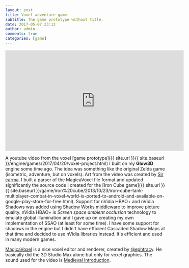 ```yaml
---
layout: post
title: Voxel adventure game.
subtitle: The game prototype without title.
date: 2017-05-07 23:13
author: admin
comments: true
categories: [game]
---
```

<div class="videoWrapper"><iframe width="560" height="315" src="https://www.youtube.com/embed/dsCfWE7WE1c" frameborder="0" allowfullscreen></iframe></div>

A youtube video from the voxel [game prototype]({{ site.url }}{{ site.baseurl }}/engine/games/2017/04/20/voxel-project.html) I built on my **Glow3D** engine some time ago. The idea was something like the original Zelda game (isometric, adventure, but on voxels). Art from the video was created by [Sir carma](https://twitter.com/sir_carma?lang=en). I built a parser of the MagicaVoxel file format and updated significantly the source code I created for the [Iron Cube game]({{ site.url }}{{ site.baseurl }}/game/iron%20cube/2013/10/23/iron-cube-tank-multiplayer-combat-in-voxel-world-is-ported-to-android-and-available-on-google-play-store-for-free.html). Support for nVidia HBAO+ and nVidia Shadows was added using [Shadow Works middleware](https://developer.nvidia.com/shadowworks) to improve picture quality. nVidia HBAO+ is *Screen space ambient occlusion* technology to emulate global illumination and I gave up on creating my own implementation of SSAO (at least for some time). I have some support for shadows in the engine but I didn't have efficient Cascaded Shadow Maps at that time and decided to use nVidia libraries instead. It's efficient and used in many modern games.

[MagicaVoxel]([Magica](https://ephtracy.github.io/)) is a nice voxel editor and renderer, created by [@ephtracy](https://twitter.com/ephtracy?lang=en). He basically did the 3D Studio Max alone but only for voxel graphics. The sound used for the video is [Medieval Introduction](http://www.freesound.org/people/Tristan_Lohengrin/sounds/319781/).





